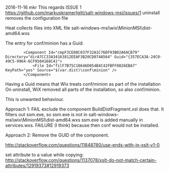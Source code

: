 2016-11-16  mkr
This regards ISSUE 1  
     https://github.com/markuskramerIgitt/salt-windows-msi/issues/1
     uninstall removes the configuration file


Heat collects files into XML file salt-windows-msi\wix\MinionMSI\dist-amd64.wxs

The entry for conf/minion has a Guid:

            <Component Id="cmpF3CE08C037F32A1C76DF93B02A6ACB79" Directory="dirA7CC33A34163812EEAF3B20CD074A564" Guid="{357ECA3A-24C0-49C5-9964-6CF9504168C4}">
                <File Id="filF7B75C18646D054B4C42FBFF0826EBA7" KeyPath="yes" Source="$(var.dist)\conf\minion" />
            </Component>

Having a Guid means that Wix treats conf/minion as part of the installation
On uninstall, WiX removed all parts of the installation, so also conf/minion.

This is unwanted behaviour.

Approach 1: FAIL
  exclude the component
  BuildDistFragment.xsl does  that.
  It filters out ssm.exe, so ssm.exe is not in salt-windows-msi\wix\MinionMSI\dist-amd64.wxs
  ssm.exe is added manually in services.wxs.
  FAILURE (I think) because then conf would not be installed.  


Approach 2:
  Remove the GUID of the component.

http://stackoverflow.com/questions/11848780/use-ends-with-in-xslt-v1-0

set attribute to a value while copying:
   http://stackoverflow.com/questions/1137078/xslt-do-not-match-certain-attributes/12919373#12919373
